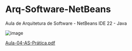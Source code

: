 # Arq-Software-NetBeans
Aula de Arquitetura de Software - NetBeans IDE 22 - Java

![image](https://github.com/user-attachments/assets/30398d8e-57e9-479f-89c1-b1fa911defaa)

[Aula-04-AS-Prática.pdf](https://github.com/user-attachments/files/19164974/Aula-04-AS-Pratica.pdf)
